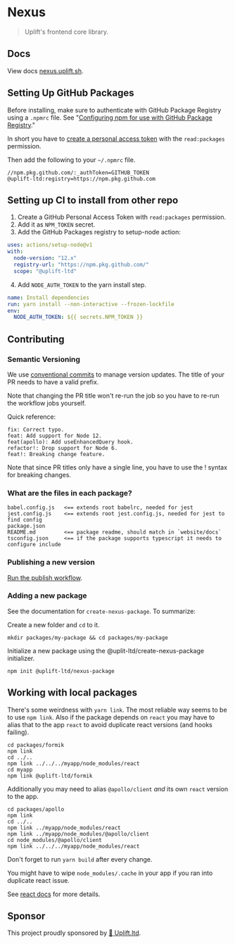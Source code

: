 # Nexus

> Uplift's frontend core library.

## Docs

View docs [nexus.uplift.sh](https://nexus.uplift.sh/).

## Setting Up GitHub Packages

Before installing, make sure to authenticate with GitHub Package Registry using a `.npmrc` file. See
"[Configuring npm for use with GitHub Package Registry](https://docs.github.com/en/packages/using-github-packages-with-your-projects-ecosystem/configuring-npm-for-use-with-github-packages#authenticating-to-github-packages)."

In short you have to [create a personal access token](https://github.com/settings/tokens/new) with
the `read:packages` permission.

Then add the following to your `~/.npmrc` file.

    //npm.pkg.github.com/:_authToken=GITHUB_TOKEN
    @uplift-ltd:registry=https://npm.pkg.github.com

## Setting up CI to install from other repo

1. Create a GitHub Personal Access Token with `read:packages` permission.
2. Add it as `NPM_TOKEN` secret.
3. Add the GitHub Packages registry to setup-node action:

```yml
uses: actions/setup-node@v1
with:
  node-version: "12.x"
  registry-url: "https://npm.pkg.github.com/"
  scope: "@uplift-ltd"
```

4. Add `NODE_AUTH_TOKEN` to the yarn install step.

```yml
name: Install dependencies
run: yarn install --non-interactive --frozen-lockfile
env:
  NODE_AUTH_TOKEN: ${{ secrets.NPM_TOKEN }}
```

## Contributing

### Semantic Versioning

We use [conventional commits](https://www.conventionalcommits.org/) to manage version updates. The
title of your PR needs to have a valid prefix.

Note that changing the PR title won't re-run the job so you have to re-run the workflow jobs
yourself.

Quick reference:

    fix: Correct typo.
    feat: Add support for Node 12.
    feat(apollo): Add useEnhancedQuery hook.
    refactor!: Drop support for Node 6.
    feat!: Breaking change feature.

Note that since PR titles only have a single line, you have to use the ! syntax for breaking
changes.

### What are the files in each package?

```
babel.config.js   <== extends root babelrc, needed for jest
jest.config.js    <== extends root jest.config.js, needed for jest to find config
package.json
README.md         <== package readme, should match in `website/docs`
tsconfig.json     <== if the package supports typescript it needs to configure include
```

### Publishing a new version

[Run the publish workflow](https://github.com/uplift-ltd/nexus/actions?query=workflow%3Apublish).

### Adding a new package

See the documentation for `create-nexus-package`. To summarize:

Create a new folder and `cd` to it.

    mkdir packages/my-package && cd packages/my-package

Initialize a new package using the @uplit-ltd/create-nexus-package initializer.

    npm init @uplift-ltd/nexus-package

## Working with local packages

There's some weirdness with `yarn link`. The most reliable way seems to be to use `npm link`. Also
if the package depends on `react` you may have to alias that to the app `react` to avoid duplicate
react versions (and hooks failing).

    cd packages/formik
    npm link
    cd ../..
    npm link ../../../myapp/node_modules/react
    cd myapp
    npm link @uplift-ltd/formik

Additionally you may need to alias `@apollo/client` _and_ its own `react` version to the app.

    cd packages/apollo
    npm link
    cd ../..
    npm link ../myapp/node_modules/react
    npm link ../myapp/node_modules/@apollo/client
    cd node_modules/@apollo/client
    npm link ../../../myapp/node_modules/react

Don't forget to run `yarn build` after every change.

You might have to wipe `node_modules/.cache` in your app if you ran into duplicate react issue.

See [react docs](https://reactjs.org/warnings/invalid-hook-call-warning.html#duplicate-react) for
more details.

## Sponsor

This project proudly sponsored by [🚀 Uplift.ltd](https://www.uplift.ltd).
